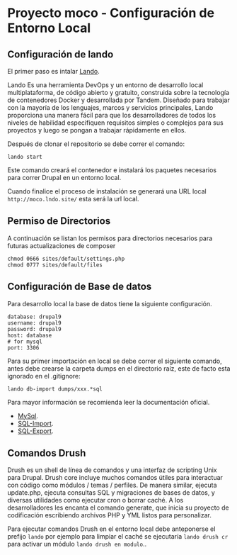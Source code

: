 # Proyecto moco - Configuración de Entorno Local

## Configuración de lando

El primer paso es intalar [Lando](https://docs.lando.dev/basics/installation.html).

Lando Es una herramienta DevOps y un entorno de desarrollo local multiplataforma, de código abierto y gratuito, construida sobre la tecnología de contenedores Docker y desarrollada por Tandem. Diseñado para trabajar con la mayoría de los lenguajes, marcos y servicios principales, Lando proporciona una manera fácil para que los desarrolladores de todos los niveles de habilidad especifiquen requisitos simples o complejos para sus proyectos y luego se pongan a trabajar rápidamente en ellos.

Después de clonar el repositorio se debe correr el comando:

```
lando start
```
Este comando creará el contenedor e instalará los paquetes necesarios para correr Drupal en un entorno local.

Cuando finalice el proceso de instalación se generará una URL local `http://moco.lndo.site/` esta será la url local.

## Permiso de Directorios

A continuación se listan los permisos para directorios necesarios para futuras actualizaciones de composer

```
chmod 0666 sites/default/settings.php
chmod 0777 sites/default/files
```
## Configuración de Base de datos

Para desarrollo local la base de datos tiene la siguiente configuración.

```
database: drupal9
username: drupal9
password: drupal9
host: database
# for mysql
port: 3306
```

Para su primer importación en local se debe correr el siguiente comando, antes debe crearse la carpeta dumps en el directorio raíz, este de facto esta ignorado en el .gitignore:
```
lando db-import dumps/xxx.*sql
```

Para mayor información se recomienda leer la documentación oficial.

* [MySql](https://docs.lando.dev/config/mysql.html#configuration).
* [SQL-Import](https://docs.lando.dev/guides/db-import.html).
* [SQL-Export](https://docs.lando.dev/guides/db-export.html).

## Comandos Drush

Drush es un shell de línea de comandos y una interfaz de scripting Unix para Drupal. Drush core incluye muchos comandos útiles para interactuar con código como módulos / temas / perfiles. De manera similar, ejecuta update.php, ejecuta consultas SQL y migraciones de bases de datos, y diversas utilidades como ejecutar cron o borrar caché. A los desarrolladores les encanta el comando generate, que inicia su proyecto de codificación escribiendo archivos PHP y YML listos para personalizar.

Para ejecutar comandos Drush en el entorno local debe anteponerse el prefijo `lando` por ejemplo para limpiar el caché se ejecutaría `lando drush cr` para activar un módulo `lando drush en modulo`..
